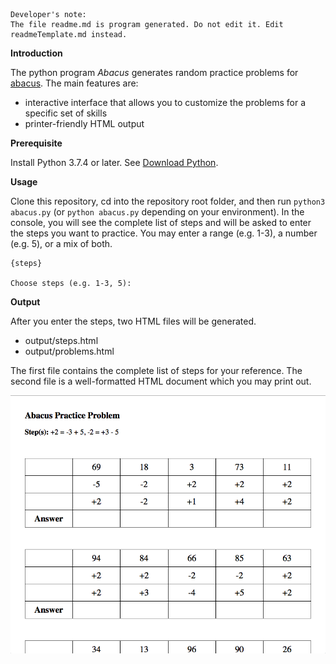 ```buildoutcfg
Developer's note:
The file readme.md is program generated. Do not edit it. Edit readmeTemplate.md instead.
```

**Introduction**

The python program *Abacus* generates random practice problems for [abacus](https://en.wikipedia.org/wiki/Abacus). The
main features are:
* interactive interface that allows you to customize the problems for a specific set of skills
* printer-friendly HTML output

**Prerequisite**

Install Python 3.7.4 or later. See [Download Python](https://www.python.org/downloads/).


**Usage**

Clone this repository, cd into the repository root folder, and then run `python3 abacus.py` (or `python abacus.py` depending on your environment). In the console, you will
see the complete list of steps and will be asked to enter the steps you want to practice. You may enter a range (e.g. 1-3), a number (e.g. 5), or a mix of both.

```buildoutcfg
{steps}

Choose steps (e.g. 1-3, 5):
```

**Output**

After you enter the steps, two HTML files will be generated.
* output/steps.html
* output/problems.html

The first file contains the complete list of steps for your reference. The second file is a well-formatted HTML
document which you may print out.

![screenshot](./img/problems.png)